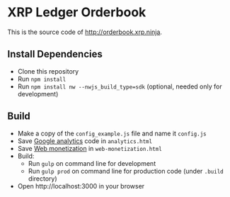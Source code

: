 # XRP Ledger Orderbook

This is the source code of http://orderbook.xrp.ninja.

## Install Dependencies

- Clone this repository
- Run `npm install`
- Run `npm install nw --nwjs_build_type=sdk` (optional, needed only for
  development)

## Build

- Make a copy of the `config_example.js` file and name it `config.js`
- Save [Google analytics](https://analytics.google.com) code in `analytics.html`
- Save [Web
  monetization](https://github.com/interledger/rfcs/blob/master/0028-web-monetization/0028-web-monetization.md)
  in `web-monetization.html`
- Build:
  - Run `gulp` on command line for development
  - Run `gulp prod` on command line for production code (under `.build`
    directory)
- Open http://localhost:3000 in your browser
